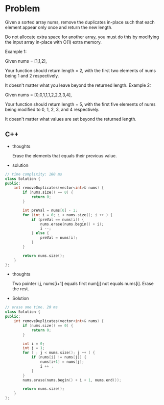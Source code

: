 # Problem

Given a sorted array nums, remove the duplicates in-place such that each element appear only once and return the new length.

Do not allocate extra space for another array, you must do this by modifying the input array in-place with O(1) extra memory.

Example 1:

Given nums = [1,1,2],

Your function should return length = 2, with the first two elements of nums being 1 and 2 respectively.

It doesn't matter what you leave beyond the returned length.
Example 2:

Given nums = [0,0,1,1,1,2,2,3,3,4],

Your function should return length = 5, with the first five elements of nums being modified to 0, 1, 2, 3, and 4 respectively.

It doesn't matter what values are set beyond the returned length.


## C++

- thoughts

  Erase the elements that equals their previous value.

- solution

```c++
// time complixity: 160 ms
class Solution {
public:
    int removeDuplicates(vector<int>& nums) {
        if (nums.size() == 0) {
            return 0;
        }

        int preVal = nums[0] - 1;
        for (int i = 0; i < nums.size(); i ++ ) {
            if (preVal == nums[i]) {
                nums.erase(nums.begin() + i);
                i --;
            } else {
                preVal = nums[i];
            }
        }

        return nums.size();
    }
};
```


- thoughts

  Two pointer i,j, nums[i+1] equals first num[j] not equals nums[i]. Erase the rest.

- Solution

```c++
// erase one time. 20 ms
class Solution {
public:
    int removeDuplicates(vector<int>& nums) {
        if (nums.size() == 0) {
            return 0;
        }

        int i = 0;
        int j = 1;
        for ( ; j < nums.size(); j ++ ) {
            if (nums[i] != nums[j]) {
                nums[i+1] = nums[j];
                i ++ ;
            }    
        }
        nums.erase(nums.begin() + i + 1, nums.end());

        return nums.size();
    }
};
```
